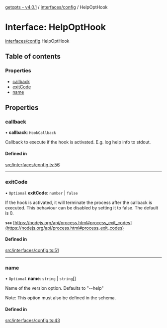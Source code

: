 [getopts - v4.0.1](../README.md) / [interfaces/config](../modules/interfaces_config.md) / HelpOptHook

# Interface: HelpOptHook

[interfaces/config](../modules/interfaces_config.md).HelpOptHook

## Table of contents

### Properties

- [callback](interfaces_config.HelpOptHook.md#callback)
- [exitCode](interfaces_config.HelpOptHook.md#exitcode)
- [name](interfaces_config.HelpOptHook.md#name)

## Properties

### callback

• **callback**: `HookCallback`

Callback to execute if the hook is activated. E.g. log help info to
stdout.

#### Defined in

[src/interfaces/config.ts:56](https://github.com/prasadrajandran/node-getopts/blob/6df82cf/src/interfaces/config.ts#L56)

---

### exitCode

• `Optional` **exitCode**: `number` \| `false`

If the hook is activated, it will terminate the process after the callback
is executed. This behaviour can be disabled by setting it to false. The
default is 0.

**`see`** [https://nodejs.org/api/process.html#process_exit_codes](https://nodejs.org/api/process.html#process_exit_codes)

#### Defined in

[src/interfaces/config.ts:51](https://github.com/prasadrajandran/node-getopts/blob/6df82cf/src/interfaces/config.ts#L51)

---

### name

• `Optional` **name**: `string` \| `string`[]

Name of the version option. Defaults to "--help"

Note: This option must also be defined in the schema.

#### Defined in

[src/interfaces/config.ts:43](https://github.com/prasadrajandran/node-getopts/blob/6df82cf/src/interfaces/config.ts#L43)
